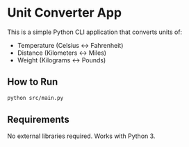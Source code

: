 # Unit Converter App

This is a simple Python CLI application that converts units of:

- Temperature (Celsius ↔ Fahrenheit)
- Distance (Kilometers ↔ Miles)
- Weight (Kilograms ↔ Pounds)

## How to Run

```bash
python src/main.py
```

## Requirements

No external libraries required. Works with Python 3.
